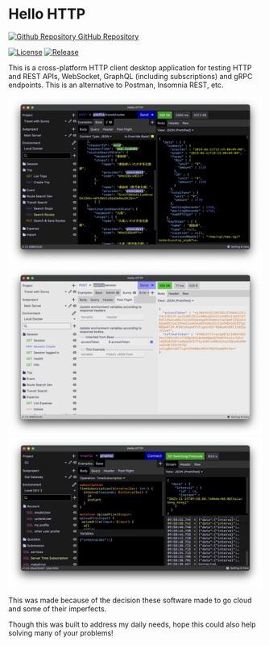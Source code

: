 # Hello HTTP

[![Github Repository](github-mark) GitHub Repository](https://github.com/sunny-chung/hello-http)

[![License](https://img.shields.io/github/license/sunny-chung/hello-http)](https://github.com/sunny-chung/hello-http/blob/main/LICENSE)
[![Release](https://img.shields.io/github/v/release/sunny-chung/hello-http)](https://github.com/sunny-chung/hello-http/releases)

This is a cross-platform HTTP client desktop application for testing HTTP and REST APIs, WebSocket, GraphQL (including
subscriptions) and gRPC endpoints. This is an alternative to Postman, Insomnia REST, etc.

![Screenshot 1](screenshot1.png)
![Screenshot 2](screenshot2.png)
![Screenshot GraphQL Subscription](screenshot-graphql-subscription.png)

This was made because of the decision these software made to go cloud and some of their imperfects.

Though this was built to address my daily needs, hope this could also help solving many of your problems!

